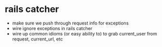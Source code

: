 # rails catcher
  * make sure we push through request info for exceptions
  * wire ignore exceptions in rails catcher
  * wire up common idioms (or easy ability to) to grab current_user from request, current_url, etc
  

